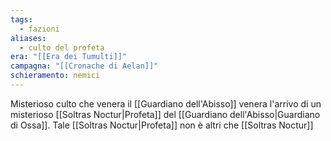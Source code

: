 ```yaml
---
tags:
  - fazioni
aliases:
  - culto del profeta
era: "[[Era dei Tumulti]]"
campagna: "[[Cronache di Aelan]]"
schieramento: nemici
---
```

Misterioso culto che venera il [[Guardiano dell'Abisso]] venera l'arrivo di un misterioso [[Soltras Noctur|Profeta]] del [[Guardiano dell'Abisso|Guardiano di Ossa]]. Tale [[Soltras Noctur|Profeta]] non è altri che [[Soltras Noctur]]